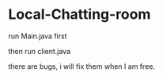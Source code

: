 # Local-Chatting-room
run Main.java first 

then run client.java

there are bugs, i will fix them when I am free. 
